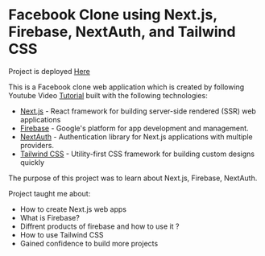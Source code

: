 # Facebook Clone using Next.js, Firebase, NextAuth, and Tailwind CSS

Project is deployed [Here]()

This is a Facebook clone web application which is created by following Youtube Video [Tutorial](https://youtu.be/6fNy0iD3hsk) built with the following technologies:

- <a href="https://nextjs.org/" target="_blank">Next.js</a> - React framework for building server-side rendered (SSR) web applications
- <a href="https://firebase.google.com/" target="_blank">Firebase</a> - Google's platform for app development and management.
- <a href="https://next-auth.js.org/" target="_blank">NextAuth</a> - Authentication library for Next.js applications with multiple providers.
- <a href="https://tailwindcss.com/" target="_blank">Tailwind CSS</a> - Utility-first CSS framework for building custom designs quickly

The purpose of this project was to learn about Next.js, Firebase, NextAuth.

Project taught me about:

- How to create Next.js web apps
- What is Firebase?
- Diffrent products of firebase and how to use it ?
- How to use Tailwind CSS
- Gained confidence to build more projects
